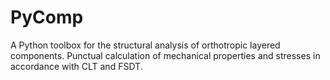# PyComp
 A Python toolbox for the structural analysis of orthotropic layered components. Punctual calculation of mechanical properties and stresses in accordance with CLT and FSDT. 

